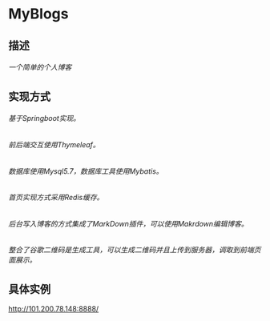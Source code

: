 # MyBlogs
## 描述
  ###### 一个简单的个人博客
## 实现方式

  ###### 基于Springboot实现。
  ###### 前后端交互使用Thymeleaf。
  ###### 数据库使用Mysql5.7，数据库工具使用Mybatis。
  ###### 首页实现方式采用Redis缓存。
  ###### 后台写入博客的方式集成了MarkDown插件，可以使用Makrdown编辑博客。
  ###### 整合了谷歌二维码是生成工具，可以生成二维码并且上传到服务器，调取到前端页面展示。
## 具体实例
http://101.200.78.148:8888/
